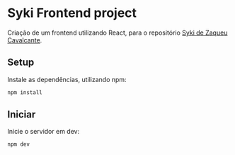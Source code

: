 # Syki Frontend project
Criação de um frontend utilizando React, para o repositório [Syki de Zaqueu Cavalcante](https://github.com/ZaqueuCavalcante/syki).

## Setup

Instale as dependências, utilizando npm:

```bash
npm install
```

## Iniciar

Inicie o servidor em dev:

```bash
npm dev
```
